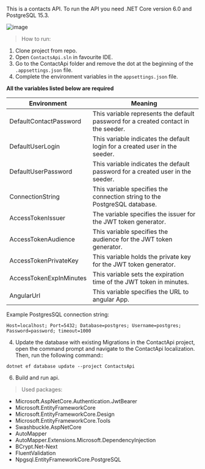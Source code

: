 This is a contacts API. To run the API you need .NET Core version 6.0 and PostgreSQL 15.3.

![image](https://github.com/arekbor/contacts-api/assets/86869559/410d8050-a59d-4d2b-95ba-857835b550b1)

>How to run:
1. Clone project from repo.
2. Open `ContactsApi.sln` in favourite IDE.
3. Go to the ContactApi folder and remove the dot at the beginning of the `.appsettings.json` file.
4. Complete the environment variables in the `appsettings.json` file.

**All the variables listed below are required**

| Environment | Meaning |
| ------- | --- |
| DefaultContactPassword | This variable represents the default password for a created contact in the seeder. |
| DefaultUserLogin | This variable indicates the default login for a created user in the seeder. |
| DefaultUserPassword | This variable indicates the default password for a created user in the seeder. |
| ConnectionString | This variable specifies the connection string to the PostgreSQL database. |
| AccessTokenIssuer | The variable specifies the issuer for the JWT token generator. |
| AccessTokenAudience | This variable specifies the audience for the JWT token generator. |
| AccessTokenPrivateKey | This variable holds the private key for the JWT token generator. |
| AccessTokenExpInMinutes | This variable sets the expiration time of the JWT token in minutes. |
| AngularUrl | This variable specifies the URL to angular App. |

Example PostgresSQL connection string:
```
Host=localhost; Port=5432; Database=postgres; Username=postgres; Password=password; timeout=1000
```

4. Update the database with existing Migrations in the ContactApi project, open the command prompt and navigate to the ContactApi localization. Then, run the following command::
```
dotnet ef database update --project ContactsApi
```
   
6. Build and run api.

>Used packages:
- Microsoft.AspNetCore.Authentication.JwtBearer
- Microsoft.EntityFrameworkCore
- Microsoft.EntityFrameworkCore.Design
- Microsoft.EntityFrameworkCore.Tools
- Swashbuckle.AspNetCore
- AutoMapper
- AutoMapper.Extensions.Microsoft.DependencyInjection
- BCrypt.Net-Next
- FluentValidation
- Npgsql.EntityFrameworkCore.PostgreSQL

